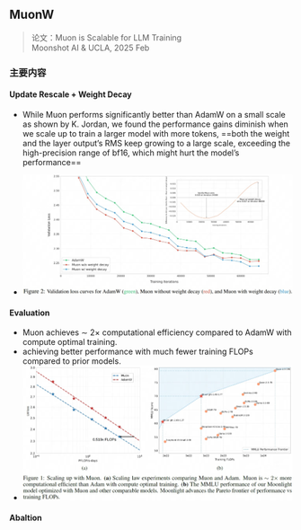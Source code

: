 ## MuonW
> 论文：Muon is Scalable for LLM Training  
> Moonshot AI & UCLA, 2025 Feb  

### 主要内容

#### Update Rescale + Weight Decay

- While Muon performs significantly better than AdamW on a small scale as shown by K. Jordan, we found the performance gains diminish when we scale up to train a larger model with more tokens, ==both the weight and the layer output’s RMS keep growing to a large scale, exceeding the high-precision range of bf16, which might hurt the model’s performance==

- ![alt text](image-4.png)

#### Evaluation
- Muon achieves ∼ 2× computational efficiency compared to AdamW with compute optimal training.
- achieving better performance with much fewer training FLOPs compared to prior models.
- ![alt text](image-5.png)


#### Abaltion